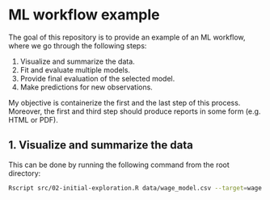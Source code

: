 # ML workflow example

The goal of this repository is to provide an example of an ML workflow, where we go through the following steps:

  1. Visualize and summarize the data.
  2. Fit and evaluate multiple models.
  3. Provide final evaluation of the selected model.
  4. Make predictions for new observations.
  
My objective is containerize the first and the last step of this process. Moreover, the first and third step should produce reports in some form (e.g. HTML or PDF).

## 1. Visualize and summarize the data

This can be done by running the following command from the root directory:

```bash
Rscript src/02-initial-exploration.R data/wage_model.csv --target=wage --out=out.pdf
```
